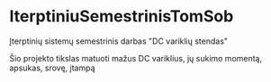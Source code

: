 # IterptiniuSemestrinisTomSob
Įterptinių sistemų semestrinis darbas "DC variklių stendas"

Šio projekto tikslas matuoti mažus DC variklius, jų sukimo momentą, apsukas, srovę, įtampą
